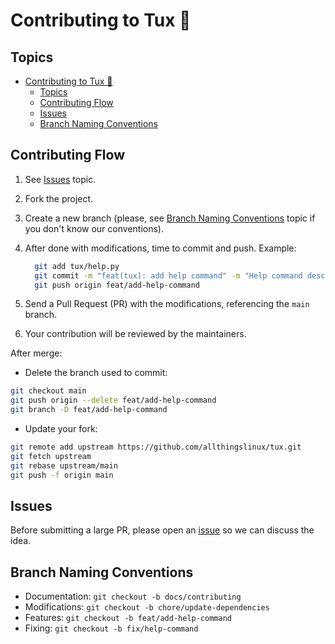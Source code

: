# Contributing to Tux 🐧

## Topics

- [Contributing to Tux 🐧](#contributing-to-tux-)
  - [Topics](#topics)
  - [Contributing Flow](#contributing-flow)
  - [Issues](#issues)
  - [Branch Naming Conventions](#branch-naming-conventions)

## Contributing Flow

1. See [Issues](#issues) topic.
2. Fork the project.
3. Create a new branch (please, see [Branch Naming Conventions](#branch-naming-conventions) topic if you don't know our conventions).

4. After done with modifications, time to commit and push. Example:

   ```bash
     git add tux/help.py
     git commit -m "feat(tux): add help command" -m "Help command description"
     git push origin feat/add-help-command
     ```

5. Send a Pull Request (PR) with the modifications, referencing the `main` branch.
6. Your contribution will be reviewed by the maintainers.

After merge:

- Delete the branch used to commit:

```bash
git checkout main
git push origin --delete feat/add-help-command
git branch -D feat/add-help-command
```

- Update your fork:

```bash
git remote add upstream https://github.com/allthingslinux/tux.git
git fetch upstream
git rebase upstream/main
git push -f origin main
```

## Issues

Before submitting a large PR, please open an [issue](https://github.com/allthingslinux/tux/issues/new) so we can discuss the idea.

## Branch Naming Conventions

- Documentation: `git checkout -b docs/contributing`
- Modifications: `git checkout -b chore/update-dependencies`
- Features: `git checkout -b feat/add-help-command`
- Fixing: `git checkout -b fix/help-command`

